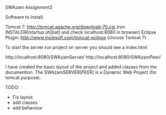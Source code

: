 SWAzam Assignment2


Software to install:

Tomcat 7: 		http://tomcat.apache.org/download-70.cgi	(run INSTALDIR/startup.sh[bat] and check localhost:8080 in browser)
Eclipse Plugin: 	http://www.mulesoft.com/tomcat-eclipse		(choose Tomcat 7) 

To start the server run project on server you should see a index.html

http://localhost:8080/SWAzamServer/
http://localhost:8080/SWAzamPeer/


I have created the basic layout of the project and added classes from the documention. The SWAzamSERVER[PEER] is a Dynamic Web Project (for tomcat purpose).


TODO:

* Fix layout
* add classes
* add behaviour



